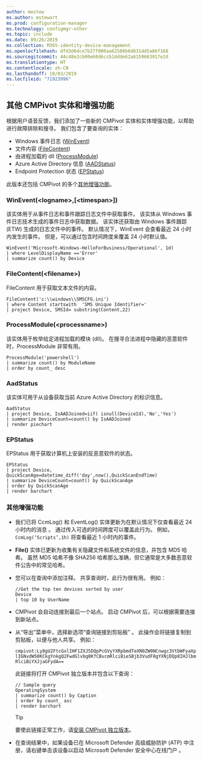 ```yaml
---
author: mestew
ms.author: mstewart
ms.prod: configuration-manager
ms.technology: configmgr-other
ms.topic: include
ms.date: 09/26/2019
ms.collection: M365-identity-device-management
ms.openlocfilehash: dfd3d6dce7b27f000aa62508b6d831dd5a86f168
ms.sourcegitcommit: 44c48e2cb00e60d6ccb1ddde62a6159663917e2d
ms.translationtype: HT
ms.contentlocale: zh-CN
ms.lasthandoff: 10/03/2019
ms.locfileid: "71923996"
---
```

## <a name="bkmk_CMPivot"></a> 其他 CMPivot 实体和增强功能

<!--5410930-->
根据用户语音反馈，我们添加了一些新的 CMPivot 实体和实体增强功能，以帮助进行故障排除和搜寻。 我们包含了要查询的实体：

- Windows 事件日志 ([WinEvent](#bkmk_WinEvent))
- 文件内容 ([FileContent](#bkmk_File))
- 由进程加载的 dll ([ProcessModule](#bkmk_ProcessModule))
- Azure Active Directory 信息 ([AADStatus](#bkmk_AadStatus))
- Endpoint Protection 状态 ([EPStatus](#bkmk_EPStatus))

此版本还包括 CMPivot 的多个[其他增强功能](#bkmk_Other)。

### <a name="bkmk_WinEvent"></a> WinEvent(\<logname>,[\<timespan>])

该实体用于从事件日志和事件跟踪日志文件中获取事件。 该实体从 Windows 事件日志技术生成的事件日志中获取数据。 该实体还获取由 Windows 事件跟踪 (ETW) 生成的日志文件中的事件。 默认情况下，WinEvent 会查看最近 24 小时内发生的事件。 但是，可以通过包含时间跨度来覆盖 24 小时默认值。

``` Kusto
WinEvent('Microsoft-Windows-HelloForBusiness/Operational', 1d)
| where LevelDisplayName =='Error'
| summarize count() by Device
```

### <a name="bkmk_File"></a> FileContent(\<filename>)

FileContent 用于获取文本文件的内容。

``` Kusto
FileContent('c:\\windows\\SMSCFG.ini')
| where Content startswith  'SMS Unique Identifier='
| project Device, SMSId= substring(Content,22)
```

### <a name="bkmk_ProcessModule"></a> ProcessModule(\<processname>)  

该实体用于枚举给定进程加载的模块 (dll)。 在搜寻合法进程中隐藏的恶意软件时，ProcessModule 非常有用。  

``` Kusto
ProcessModule('powershell')
| summarize count() by ModuleName
| order by count_ desc
```

### <a name="bkmk_AadStatus"></a> AadStatus

该实体可用于从设备获取当前 Azure Active Directory 的标识信息。

``` Kusto
AadStatus
| project Device, IsAADJoined=iif( isnull(DeviceId),'No','Yes')
| summarize DeviceCount=count() by IsAADJoined
| render piechart
```

### <a name="bkmk_EPStatus"></a> EPStatus

EPStatus 用于获取计算机上安装的反恶意软件的状态。

``` Kusto
EPStatus
| project Device, QuickScanAge=datetime_diff('day',now(),QuickScanEndTime)
| summarize DeviceCount=count() by QuickScanAge
| order by QuickScanAge
| render barchart
```

### <a name="bkmk_Other"></a> 其他增强功能

- 我们已将 CcmLog() 和 EventLog() 实体更新为在默认情况下仅查看最近 24 小时内的消息   。 通过传入可选的时间跨度可以覆盖此行为。 例如，`CcmLog(‘Scripts’,1h)` 将查看最近 1 小时内的事件。

- **File()** 实体已更新为收集有关隐藏文件和系统文件的信息，并包含 MD5 哈希。 虽然 MD5 哈希不像 SHA256 哈希那么准确，但它通常是大多数恶意软件公告中的常见哈希。  

- 您可以在查询中添加注释。<!-- 5431463 --> 共享查询时，此行为很有用。 例如：

    ``` Kusto
    //Get the top ten devices sorted by user
    Device
    | top 10 by UserName
    ```

- CMPivot 会自动连接到最后一个站点。<!-- 5420395 --> 启动 CMPivot 后，可以根据需要连接到新站点。

- 从“导出”菜单中，选择新选项“查询链接到剪贴板”   。<!-- 5431577 --> 此操作会将链接复制到剪贴板，以便与他人共享。 例如：

    `cmpivot:Ly8gU2FtcGxlIHF1ZXJ5DQpPcGVyYXRpbmdTeXN0ZW0NCnwgc3VtbWFyaXplIGNvdW50KCkgYnkgQ2FwdGlvbg0KfCBvcmRlciBieSBjb3VudF8gYXNjDQp8IHJlbmRlciBiYXJjaGFydA==`

    此链接将打开 CMPivot 独立版本并包含以下查询：

    ``` Kusto
    // Sample query
    OperatingSystem
    | summarize count() by Caption
    | order by count_ asc
    | render barchart
    ```

    > [!TIP]
    > 要使此链接正常工作，请[安装 CMPivot 独立版本](/sccm/core/servers/manage/cmpivot#install-cmpivot-standalone)。

- 在查询结果中，如果设备已在 Microsoft Defender 高级威胁防护 (ATP) 中注册，请右键单击该设备以启动 Microsoft Defender 安全中心在线门户  。
